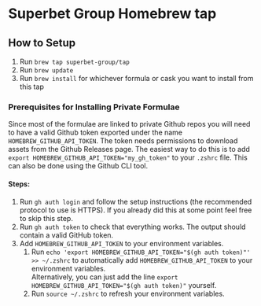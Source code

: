 # Superbet Group Homebrew tap

## How to Setup
1. Run `brew tap superbet-group/tap`
2. Run `brew update`
3. Run `brew install` for whichever formula or cask you want to install from this tap

### Prerequisites for Installing Private Formulae

Since most of the formulae are linked to private Github repos you will need to have a valid Github token exported under the name `HOMEBREW_GITHUB_API_TOKEN`. The token needs permissions to download assets from the Github Releases page. The easiest way to do this is to add `export HOMEBREW_GITHUB_API_TOKEN="my_gh_token"` to your `.zshrc` file. This can also be done using the Github CLI tool.

#### Steps:
1. Run `gh auth login` and follow the setup instructions (the recommended protocol to use is HTTPS). If you already did this at some point feel free to skip this step.
2. Run `gh auth token` to check that everything works. The output should contain a valid GitHub token.
3. Add `HOMEBREW_GITHUB_API_TOKEN` to your environment variables.
   1. Run `echo 'export HOMEBREW_GITHUB_API_TOKEN="$(gh auth token)"' >> ~/.zshrc` to automatically add `HOMEBREW_GITHUB_API_TOKEN` to your environment variables.  
Alternatively, you can just add the line `export HOMEBREW_GITHUB_API_TOKEN="$(gh auth token)"` yourself.
   2. Run `source ~/.zshrc` to refresh your environment variables.
